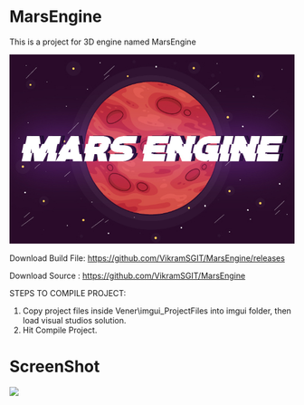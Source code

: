 # MarsEngine
This is a project for 3D engine named MarsEngine

<img src="Branding/MarsEngine/MarsEngine.jpg">

Download Build File: https://github.com/VikramSGIT/MarsEngine/releases

Download Source    : https://github.com/VikramSGIT/MarsEngine

STEPS TO COMPILE PROJECT:
1. Copy project files inside Vener\imgui_ProjectFiles into imgui folder, then load visual studios solution.
2. Hit Compile Project.
# ScreenShot
<img src="Screenshot/Capture.png">
